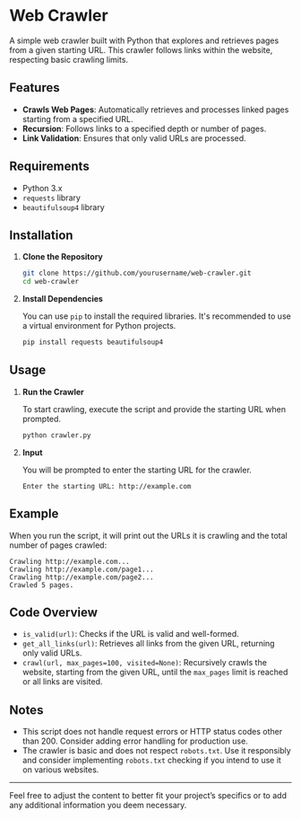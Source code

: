
# Web Crawler

A simple web crawler built with Python that explores and retrieves pages from a given starting URL. This crawler follows links within the website, respecting basic crawling limits.

## Features

- **Crawls Web Pages**: Automatically retrieves and processes linked pages starting from a specified URL.
- **Recursion**: Follows links to a specified depth or number of pages.
- **Link Validation**: Ensures that only valid URLs are processed.

## Requirements

- Python 3.x
- `requests` library
- `beautifulsoup4` library

## Installation

1. **Clone the Repository**

   ```bash
   git clone https://github.com/yourusername/web-crawler.git
   cd web-crawler
   ```

2. **Install Dependencies**

   You can use `pip` to install the required libraries. It's recommended to use a virtual environment for Python projects.

   ```bash
   pip install requests beautifulsoup4
   ```

## Usage

1. **Run the Crawler**

   To start crawling, execute the script and provide the starting URL when prompted.

   ```bash
   python crawler.py
   ```

2. **Input**

   You will be prompted to enter the starting URL for the crawler.

   ```text
   Enter the starting URL: http://example.com
   ```

## Example

When you run the script, it will print out the URLs it is crawling and the total number of pages crawled:

```text
Crawling http://example.com...
Crawling http://example.com/page1...
Crawling http://example.com/page2...
Crawled 5 pages.
```

## Code Overview

- `is_valid(url)`: Checks if the URL is valid and well-formed.
- `get_all_links(url)`: Retrieves all links from the given URL, returning only valid URLs.
- `crawl(url, max_pages=100, visited=None)`: Recursively crawls the website, starting from the given URL, until the `max_pages` limit is reached or all links are visited.

## Notes

- This script does not handle request errors or HTTP status codes other than 200. Consider adding error handling for production use.
- The crawler is basic and does not respect `robots.txt`. Use it responsibly and consider implementing `robots.txt` checking if you intend to use it on various websites.

---

Feel free to adjust the content to better fit your project’s specifics or to add any additional information you deem necessary.

